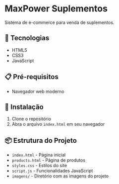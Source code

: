 # MaxPower Suplementos

Sistema de e-commerce para venda de suplementos.

## 🚀 Tecnologias

- HTML5
- CSS3
- JavaScript

## 📋 Pré-requisitos

- Navegador web moderno

## 🔧 Instalação

1. Clone o repositório
2. Abra o arquivo `index.html` em seu navegador

## 📦 Estrutura do Projeto

- `index.html` - Página inicial
- `products.html` - Página de produtos
- `styles.css` - Estilos do site
- `script.js` - Funcionalidades JavaScript
- `imagens/` - Diretório com as imagens do projeto
